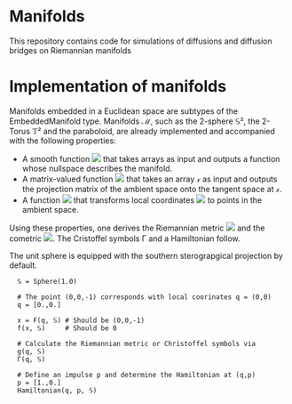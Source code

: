 # Manifolds
This repository contains code for simulations of diffusions and diffusion bridges on Riemannian manifolds

# Implementation of manifolds

Manifolds embedded in a Euclidean space are subtypes of the EmbeddedManifold type. Manifolds ℳ, such as the 2-sphere 𝕊², the 2-Torus 𝕋² and the paraboloid, are already implemented and accompanied with the following properties:

  - A smooth function <img src="https://render.githubusercontent.com/render/math?math=f(x,\mathcal{M})"> that takes arrays as input and outputs a function whose nullspace describes the manifold.
  - A matrix-valued function <img src="https://render.githubusercontent.com/render/math?math=P(x,\mathcal{M})"> that takes an array 𝓍 as input and outputs the projection matrix of the ambient space onto the tangent space at 𝓍.
  - A function <img src="https://render.githubusercontent.com/render/math?math=F(q,\mathcal{M})"> that transforms local coordinates <img src="https://render.githubusercontent.com/render/math?math=q"> to points in the ambient space.

Using these properties, one derives the Riemannian metric
<img src="https://render.githubusercontent.com/render/math?math=g(q,\mathcal{M}) = \mathrm{d}F(q,\mathcal{M})'\mathrm{d}F(q,\mathcal{M})"> and the cometric <img src="https://render.githubusercontent.com/render/math?math=g^x=g\^{-1}">. The Cristoffel symbols Γ and a Hamiltonian follow.

The unit sphere is equipped with the southern sterograpgical projection by default.

```@docs
  𝕊 = Sphere(1.0)

  # The point (0,0,-1) corresponds with local coorinates q = (0,0)
  q = [0.,0.]

  x = F(q, 𝕊) # Should be (0,0,-1)
  f(x, 𝕊)     # Should be 0

  # Calculate the Riemannian metric or Christoffel symbols via
  g(q, 𝕊)
  Γ(q, 𝕊)

  # Define an impulse p and determine the Hamiltonian at (q,p)
  p = [1.,0.]
  Hamiltonian(q, p, 𝕊)
  
```
